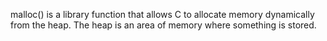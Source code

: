 malloc() is a library function that allows C to allocate memory dynamically from the heap. The heap is an area of memory where something is stored.
